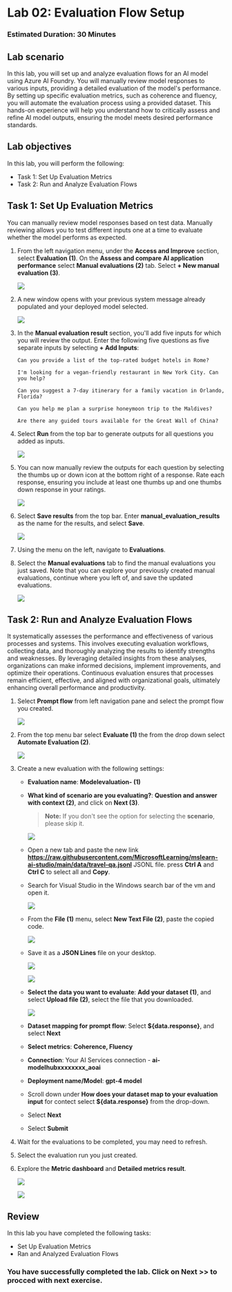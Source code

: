 # Lab 02: Evaluation Flow Setup

### Estimated Duration: 30 Minutes

## Lab scenario
In this lab, you will set up and analyze evaluation flows for an AI model using Azure AI Foundry. You will manually review model responses to various inputs, providing a detailed evaluation of the model's performance. By setting up specific evaluation metrics, such as coherence and fluency, you will automate the evaluation process using a provided dataset. This hands-on experience will help you understand how to critically assess and refine AI model outputs, ensuring the model meets desired performance standards.

## Lab objectives
In this lab, you will perform the following:
- Task 1: Set Up Evaluation Metrics
- Task 2: Run and Analyze Evaluation Flows

## Task 1: Set Up Evaluation Metrics

You can manually review model responses based on test data. Manually reviewing allows you to test different inputs one at a time to evaluate whether the model performs as expected.

1. From the left navigation menu, under the **Access and Improve** section, select **Evaluation (1)**. On the **Assess and compare AI application performance** select **Manual evaluations (2)** tab. Select **+ New manual evaluation (3)**.

   ![](./media/evaluation-1.png)

1. A new window opens with your previous system message already populated and your deployed model selected.

   ![](./media/gpt-4-demo-1.png)

1. In the **Manual evaluation result** section, you'll add five inputs for which you will review the output. Enter the following five questions as five separate inputs by selecting **+ Add Inputs**:

   `Can you provide a list of the top-rated budget hotels in Rome?`

   `I'm looking for a vegan-friendly restaurant in New York City. Can you help?`

   `Can you suggest a 7-day itinerary for a family vacation in Orlando, Florida?`

   `Can you help me plan a surprise honeymoon trip to the Maldives?`

   `Are there any guided tours available for the Great Wall of China?`

1. Select **Run** from the top bar to generate outputs for all questions you added as inputs.

    ![](./media/image-20.png)

1. You can now manually review the outputs for each question by selecting the thumbs up or down icon at the bottom right of a response. Rate each response, ensuring you include at least one thumbs up and one thumbs down response in your ratings.

   ![](./media/output(1).png)

1. Select **Save results** from the top bar. Enter **manual_evaluation_results** as the name for the results, and select **Save**.

   ![](./media/gpt-4-demo18.png)
   
1. Using the menu on the left, navigate to **Evaluations**.

1. Select the **Manual evaluations** tab to find the manual evaluations you just saved. Note that you can explore your previously created manual evaluations, continue where you left of, and save the updated evaluations.

   ![](./media/manual.png)

## Task 2: Run and Analyze Evaluation Flows

It systematically assesses the performance and effectiveness of various processes and systems. This involves executing evaluation workflows, collecting data, and thoroughly analyzing the results to identify strengths and weaknesses. By leveraging detailed insights from these analyses, organizations can make informed decisions, implement improvements, and optimize their operations. Continuous evaluation ensures that processes remain efficient, effective, and aligned with organizational goals, ultimately enhancing overall performance and productivity.

1. Select **Prompt flow** from left navigation pane and select the prompt flow you created.

   ![](./media/promptflow-1.png)

1. From the top menu bar select **Evaluate (1)** the from the drop down select **Automate Evaluation (2)**.

   ![](./media/evaluations-1.png)

1. Create a new evaluation with the following settings:
    - **Evaluation name**: **Modelevaluation-<inject key="DeploymentID" enableCopy="false"/> (1)**
    - **What kind of scenario are you evaluating?**: **Question and answer with context (2)**, and click on **Next (3)**.
       > **Note:** If you don't see the option for selecting the **scenario**, please skip it.
       
       ![](./media/modelevaluation-1.png)

    - Open a new tab and paste the new link **https://raw.githubusercontent.com/MicrosoftLearning/mslearn-ai-studio/main/data/travel-qa.jsonl** JSONL file. press **Ctrl A** 
      and **Ctrl C** to select all and **Copy**.
  
    - Search for Visual Studio in the Windows search bar of the vm and open it.

       ![](./media/vsc.png)

    - From the **File (1)** menu, select **New Text File (2)**, paste the copied code.

       ![](./media/new-text.png)

    - Save it as a **JSON Lines** file on your desktop.
  
       ![](./media/json-1.png)

       ![](./media/choose-jsonl.png)
   
    - **Select the data you want to evaluate**: **Add your dataset (1)**, and select **Upload file (2)**, select the file that you downloaded.
  
         ![](./media/image-22.png)

    - **Dataset mapping for prompt flow**: Select **${data.response}**, and select **Next** 
    - **Select metrics**: **Coherence, Fluency**
    - **Connection**: Your AI Services connection - **ai-modelhub<inject key="DeploymentID" enableCopy="false"/>xxxxxxxx_aoai**
    - **Deployment name/Model**: **gpt-4 model**
    - Scroll down under **How does your dataset map to your evaluation input** for contect select **${data.response}** from the drop-down.
    - Select **Next**
    - Select **Submit**

1. Wait for the evaluations to be completed, you may need to refresh.

1. Select the evaluation run you just created.

1. Explore the **Metric dashboard** and **Detailed metrics result**.

    ![](./media/image-26.png)

    ![](./media/image-27.png)

## Review
In this lab you have completed the following tasks:
- Set Up Evaluation Metrics
- Ran and Analyzed Evaluation Flows

### You have successfully completed the lab. Click on **Next >>** to procced with next exercise.
